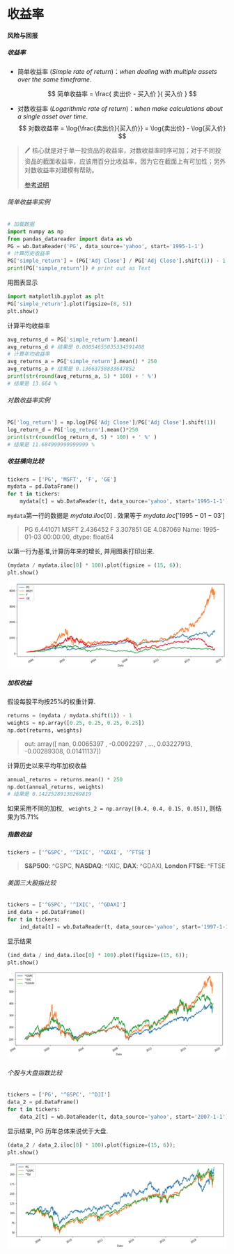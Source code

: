 # 收益率

#### 风险与回报

##### 收益率

- 简单收益率 (*Simple rate of return*)：*when dealing with multiple assets over the same timeframe*.

  $$
	简单收益率 = \frac{ 卖出价 - 买入价 }{ 买入价 }
  $$

- 对数收益率 (*Logarithmic rate of return*)：*when make calculations about a single asset over time*.
  $$
	对数收益率 = \log{\frac{卖出价}{买入价}} = \log{卖出价} -  \log{买入价}
  $$

> :pen: 核心就是对于单一投资品的收益率，对数收益率时序可加；对于不同投资品的截面收益率，应该用百分比收益率，因为它在截面上有可加性；另外对数收益率对建模有帮助。
>
> [参考说明](https://www.zhihu.com/question/30113132)

###### 简单收益率实例

```python
# 加载数据
import numpy as np
from pandas_datareader import data as wb
PG = wb.DataReader('PG', data_source='yahoo', start='1995-1-1')
# 计算历史收益率
PG['simple_return'] = (PG['Adj Close'] / PG['Adj Close'].shift(1)) - 1
print(PG['simple_return']) # print out as Text
```

用图表显示

```python
import matplotlib.pyplot as plt
PG['simple_return'].plot(figsize=(8, 5))
plt.show()
```

计算平均收益率

```python
avg_returns_d = PG['simple_return'].mean()
avg_returns_d # 结果是 0.00054655035334591408
# 计算年均收益率 
avg_returns_a = PG['simple_return'].mean() * 250
avg_returns_a # 结果是 0.13663758833647852
print(str(round(avg_returns_a, 5) * 100) + ' %')
# 结果是 13.664 %
```

###### 对数收益率实例

```python
PG['log_return'] = np.log(PG['Adj Close']/PG['Adj Close'].shift(1))
log_return_d = PG['log_return'].mean()*250
print(str(round(log_return_d, 5) * 100) + ' %' )
# 结果是 11.684999999999999 %
```

##### 收益横向比较

```python
tickers = ['PG', 'MSFT', 'F', 'GE']
mydata = pd.DataFrame()
for t in tickers:
    mydata[t] = wb.DataReader(t, data_source='yahoo', start='1995-1-1')['Adj Close']
```

`mydata`第一行的数据是 $mydata.iloc[0]$ . 效果等于 $mydata.loc['1995-01-03']$

> PG        6.441071
> MSFT   2.436452
> F           3.307851
> GE        4.087069
> Name: 1995-01-03 00:00:00, dtype: float64

以第一行为基准,计算历年来的增长, 并用图表打印出来.

```python
(mydata / mydata.iloc[0] * 100).plot(figsize = (15, 6));
plt.show()
```


![](https://github.com/maiernte/img/raw/master/python_finance/python经济四股收益对比曲线.png)

##### 加权收益

假设每股平均按25%的权重计算. 

```python
returns = (mydata / mydata.shift(1)) - 1
weights = np.array([0.25, 0.25, 0.25, 0.25])
np.dot(returns, weights)
```

> out: array([ nan,  0.0065397 , -0.0092297 , ...,  0.03227913, -0.00289308,  0.01411137]) 

计算历史以来平均年加权收益

```python
annual_returns = returns.mean() * 250
np.dot(annual_returns, weights)
# 结果是 0.14225289130269819
```

如果采用不同的加权, ` weights_2 = np.array([0.4, 0.4, 0.15, 0.05])`, 则结果为15.71% 



##### 指数收益

```python
tickers = ['^GSPC', '^IXIC', '^GDXI', '^FTSE']
```

> **S&P500**: ^GSPC, **NASDAQ**: ^IXIC, **DAX**: ^GDAXI, **London FTSE**: ^FTSE

###### 美国三大股指比较

```python
tickers = ['^GSPC', '^IXIC', '^GDAXI']
ind_data = pd.DataFrame()
for t in tickers:
    ind_data[t] = wb.DataReader(t, data_source='yahoo', start='1997-1-1')['Adj Close']
```

显示结果

```python
(ind_data / ind_data.iloc[0] * 100).plot(figsize=(15, 6));
plt.show()
```

![image-20190813185214650](https://github.com/maiernte/img/raw/master/python_finance/每股三大股指历史比较.png)

###### 个股与大盘指数比较

```python
tickers = ['PG', '^GSPC', '^DJI']
data_2 = pd.DataFrame()
for t in tickers:
    data_2[t] = wb.DataReader(t, data_source='yahoo', start='2007-1-1')['Adj Close']    
```

显示结果, PG 历年总体来说优于大盘. 

```python
(data_2 / data_2.iloc[0] * 100).plot(figsize=(15, 6));
plt.show()
```

![](https://github.com/maiernte/img/raw/master/python_finance/PG对比大盘.png)
